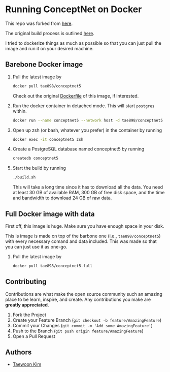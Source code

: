 # Running ConceptNet on Docker

This repo was forked from [here](https://github.com/commonsense/conceptnet5).

The original build process is outlined [here](https://github.com/commonsense/conceptnet5/wiki/Build-process).

I tried to dockerize things as much as possible so that you can just pull the image and
run it on your desired machine.

## Barebone Docker image

1. Pull the latest image by

    ```sh
    docker pull tae898/conceptnet5
    ```

    Check out the original [Dockerfile](./Dockerfile) of this image, if interested.  

1. Run the docker container in detached mode. This will start `postgres` within.

    ```sh
    docker run --name conceptnet5 --network host -d tae898/conceptnet5
    ```

1. Open up zsh (or bash, whatever you prefer) in the container by running

    ```sh
    docker exec -it conceptnet5 zsh
    ```

1. Create a PostgreSQL database named conceptnet5 by running

    ```sh
    createdb conceptnet5
    ```

1. Start the build by running

    ```sh
    ./build.sh
    ```

    This will take a long time since it has to download all the data.
    You need at least 30 GB of available RAM, 300 GB of free disk space, and the time
    and bandwidth to download 24 GB of raw data.

## Full Docker image with data

First off, this image is huge. Make sure you have enough space in your disk.

This is image is made on top of the barbone one (i.e., `tae898/conceptnet5`) with every
necessary comand and data included. This was made so that you can just use it as one-go.

1. Pull the latest image by

    ```sh
    docker pull tae898/conceptnet5-full
    ```

## Contributing

Contributions are what make the open source community such an amazing place to be learn, inspire, and create. Any contributions you make are **greatly appreciated**.

1. Fork the Project
1. Create your Feature Branch (`git checkout -b feature/AmazingFeature`)
1. Commit your Changes (`git commit -m 'Add some AmazingFeature'`)
1. Push to the Branch (`git push origin feature/AmazingFeature`)
1. Open a Pull Request

## Authors

- [Taewoon Kim](https://taewoonkim.com/)
